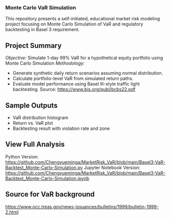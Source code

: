 ### Monte Carlo VaR Simulation
This repository presents a self-initiated, educational market risk modeling project focusing on Monte Carlo Simulation of VaR and regulatory backtesting in Basel 3 requirement.

## Project Summary
*Objective:* Simulate 1-day 99% VaR for a hypothetical equity portfolio using Monte Carlo Simulation 
*Methodology:*
  - Generate synthetic daily return scenarios assuming normal distribution.
  - Calculate portfolio-level VaR from simulated return paths.
  - Evaluate model performance using Basel III-style traffic light backtesting. Source: https://www.bis.org/publ/bcbs22.pdf

## Sample Outputs
- VaR distribution histogram
- Return vs. VaR plot
- Backtesting result with violation rate and zone

## View Full Analysis
Python Version:
https://github.com/Chengyueminga/MarketRisk_VaR/blob/main/Basel3-VaR-Backtest_Monte-Carlo-Simulation.py
Jupyter Notebook Version:
https://github.com/Chengyueminga/MarketRisk_VaR/blob/main/Basel3-VaR-Backtest_Monte-Carlo-Simulation.ipynb

## Source for VaR background
https://www.occ.treas.gov/news-issuances/bulletins/1999/bulletin-1999-2.html
